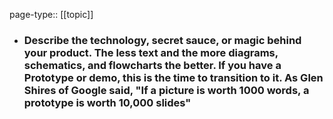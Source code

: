page-type:: [[topic]]
- ### Describe the technology, secret sauce, or magic behind your product. The less text and the more diagrams, schematics, and flowcharts the better. If you have a Prototype or demo, this is the time to transition to it. As Glen Shires of Google said, "If a picture is worth 1000 words, a prototype is worth 10,000 slides"



